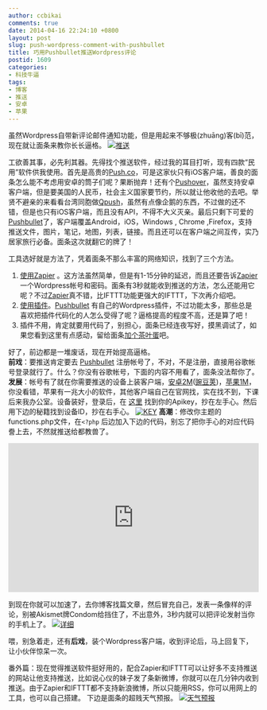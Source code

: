 ```yaml
---
author: ccbikai
comments: true
date: 2014-04-16 22:24:10 +0800
layout: post
slug: push-wordpress-comment-with-pushbullet
title: 巧用Pushbullet推送Wordpress评论
postid: 1609
categories:
- 科技牛逼
tags:
- 博客
- 推送
- 安卓
- 苹果
---
```

虽然Wordpress自带新评论邮件通知功能，但是用起来不够极(zhuāng)客(bī)范，现在就让面条来教你长长逼格。
[![推送](https://dn-mtimg.qbox.me/large/005ygACVjw1efhs4p6x4hj30xc0hzmz3.jpg)](https://dn-mtimg.qbox.me/large/005ygACVjw1efhs4p6x4hj30xc0hzmz3.jpg)

<!-- more -->
工欲善其事，必先利其器。先得找个推送软件，经过我的耳目打听，现有四款“民用”软件供我使用。首先是高贵的[Push.co][1]，可是这家伙只有iOS客户端，善良的面条怎么能不考虑用安卓的筒子们呢？果断抛弃！还有个[Pushover][2]，虽然支持安卓客户端，但是要美国的人民币，社会主义国家要节约，所以就让他收他的去吧。举贤不避亲的来看看台湾同胞做[Qpush][3]，虽然有点像企鹅的东西，不过做的还不错，但是也只有iOS客户端，而且没有API，不得不大义灭亲。最后只剩下可爱的[Pushbullet][4]了，客户端覆盖Android，iOS，Windows , Chrome ,Firefox，支持推送文件，图片，笔记，地图，列表，链接。而且还可以在客户端之间互传，实乃居家旅行必备。面条这次就翻它的牌了！

工具选好就是方法了，凭着面条不那么丰富的网络知识，找到了三个方法。  
1.  [使用Zapier](http://tool.miantiao.me/url/1hJq7W7) 。这方法虽然简单，但是有1-15分钟的延迟，而且还要告诉[Zapier][5]一个Wordpress帐号和密码。面条有3秒就能收到推送的方法，怎么还能用它呢？不过[Zapier][6]真不错，比IFTTT功能更强大的IFTTT，下次再介绍吧。  
2.  [使用插件](http://tool.miantiao.me/url/1t9RSeI)。[Pushbullet][7] 有自己的Wordpress插件，不过功能太多，那些总是喜欢把插件代码化的人怎么受得了呢？逼格提高的程度不高，还是算了吧！  
3.  插件不用，肯定就要用代码了，别担心，面条已经连夜写好，摸黑调试了，如果您看到这里有点感动，留给面条[加个茶叶蛋][8]吧。  

好了，前边都是一堆废话，现在开始提高逼格。  
**前戏**：要推送肯定要去  [Pushbullet][9] 注册帐号了，不对，不是注册，直接用谷歌帐号登录就行了。什么？你没有谷歌帐号，下面的内容不用看了，面条没法帮你了。  
**发展**：帐号有了就在你需要推送的设备上装客户端，[安卓2M][10]([豌豆荚][11])，[苹果1M][12]，你没看错，苹果有一兆大小的软件，其他客户端自己在官网找，实在找不到，下课后来我办公室。设备装好，登录后，在 [这里][13] 找到你的Apikey，抄在左手心。然后用下边的秘籍找到设备ID，抄在右手心。
[![KEY](https://dn-mtimg.qbox.me/large/005ygACVjw1efhs6zhoh4j30ic09bjsi.jpg)](https://dn-mtimg.qbox.me/large/005ygACVjw1efhs6zhoh4j30ic09bjsi.jpg)
**高潮**：修改你主题的functions.php文件，在`<?php` 后边加入下边的代码，别忘了把你手心的对应代码誊上去，不然就推送给都教兽了。
<iframe width="100%" height="300" src="http://tool.miantiao.me/gist/ccbikai/10881201.pibb" frameborder=0 ></iframe> 

到现在你就可以加速了，去你博客找篇文章，然后冒充自己，发表一条像样的评论，别被Akismet牌Condom给挡住了，不出意外，3秒内就可以把评论发射当你的手机上了。
[![详细](https://dn-mtimg.qbox.me/large/005ygACVjw1efhs2chzidj30xc0n9mzt.jpg)](https://dn-mtimg.qbox.me/large/005ygACVjw1efhs2chzidj30xc0n9mzt.jpg)

喂，别急着走，还有**后戏**，装个Wordpress客户端，收到评论后，马上回复下，让小伙伴惊呆一次。


番外篇：现在觉得推送软件挺好用的，配合Zapier和IFTTT可以让好多不支持推送的网站让他支持推送，比如说心仪的妹子发了条新微博，你就可以在几分钟内收到推送。由于Zapier和IFTTT都不支持新浪微博，所以只能用RSS，你可以用网上的工具，也可以自己搭建。
下边是面条的超贱天气预报。
[![天气预报][14]](https://dn-mtimg.qbox.me/large/005ygACVjw1efhrzvrlrkj30sw0esjsm.jpg)


  [1]: http://tool.miantiao.me/url/P53WxC
  [2]: http://tool.miantiao.me/url/1gAESWV
  [3]: http://tool.miantiao.me/url/1ipcOtG
  [4]: http://tool.miantiao.me/url/1gAFdc1
  [5]: http://tool.miantiao.me/url/1eyEvAH
  [6]: http://tool.miantiao.me/url/1eyEvAH
  [7]: http://tool.miantiao.me/url/1gAFdc1
  [8]: http://tool.miantiao.me/url/1iZSCek
  [9]: http://tool.miantiao.me/url/1gAFdc1
  [10]: http://tool.miantiao.me/url/1p9TVA3
  [11]: http://tool.miantiao.me/url/P55dEX
  [12]: http://tool.miantiao.me/url/1gGhdHZ
  [13]: http://tool.miantiao.me/url/1eyDZCS
  [14]: https://dn-mtimg.qbox.me/large/005ygACVjw1efhrzvrlrkj30sw0esjsm.jpg
